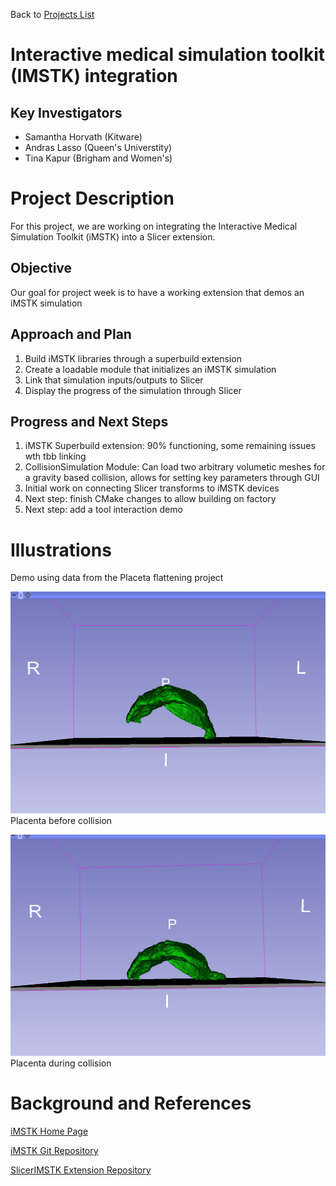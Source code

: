 Back to [Projects List](../../README.md#ProjectsList)

# Interactive medical simulation toolkit (IMSTK) integration

## Key Investigators

- Samantha Horvath (Kitware)
- Andras Lasso (Queen's Universtity)
- Tina Kapur (Brigham and Women's)

# Project Description

For this project, we are working on integrating the Interactive Medical Simulation Toolkit (iMSTK) into a Slicer extension.

## Objective

Our goal for project week is to have a working extension that demos an iMSTK simulation

## Approach and Plan

1. Build iMSTK libraries through a superbuild extension
2. Create a loadable module that initializes an iMSTK simulation
3. Link that simulation inputs/outputs to Slicer
4. Display the progress of the simulation through Slicer

## Progress and Next Steps

1. iMSTK Superbuild extension:  90% functioning, some remaining issues wth tbb linking
2. CollisionSimulation Module: Can load two arbitrary volumetic meshes for a gravity based collision,  allows for setting key parameters through GUI
3. Initial work on connecting Slicer transforms to iMSTK devices
4. Next step:  finish CMake changes to allow building on factory
5. Next step: add a tool interaction demo

# Illustrations

Demo using data from the Placeta flattening project

![Placenta before collapse](Placenta-0.png)
Placenta before collision

![Placenta during collapse](Placenta-1.png)
Placenta during collision


# Background and References

<!-- If you developed any software, include link to the source code repository. If possible, also add links to sample data, and to any relevant publications. -->
[iMSTK Home Page](https://www.imstk.org)

[iMSTK Git Repository](https://gitlab.kitware.com/iMSTK/iMSTK)

[SlicerIMSTK Extension Repository](https://gitlab.kitware.com/iMSTK/slicerimstk)
